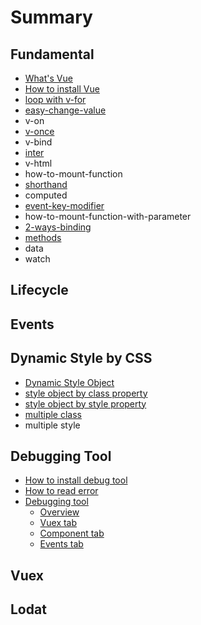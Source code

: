 # Summary

## Fundamental

* [What's Vue](README.md)
* [How to install Vue](chapter1.md)
* [loop with v-for](v-for.md)
* [easy-change-value](easy-change-value.md)
* v-on
* [v-once](v-once.md)
* v-bind
* [inter](inter.md)
* v-html
* how-to-mount-function
* [shorthand](shorthand.md)
* computed
* [event-key-modifier](event-key-modifier.md)
* how-to-mount-function-with-parameter
* [2-ways-binding](2-ways-binding.md)
* [methods](methods.md)
* data
* watch

## Lifecycle

## Events

## Dynamic Style by CSS

* [Dynamic Style Object](dynamic-style-object.md)
* [style object by class property](v-bindclass.md)
* [style object by style property](how-to-style-control.md)
* [multiple class](multiple-class.md)
* multiple style

## Debugging Tool

* [How to install debug tool](debugging-tool/how-to-install-debug-tool.md)
* [How to read error](debugging-tool/how-to-read-error.md)
* [Debugging tool](debugging-tool/debugging-tool-overview.md)
  * [Overview](debugging-tool/debugging-tool-overview/overview.md)
  * [Vuex tab](debugging-tool/debugging-tool-overview/vuex-tab.md)
  * [Component tab](debugging-tool/debugging-tool-overview/component-tab.md)
  * [Events tab](debugging-tool/debugging-tool-overview/events-tab.md)

## Vuex

## Lodat

